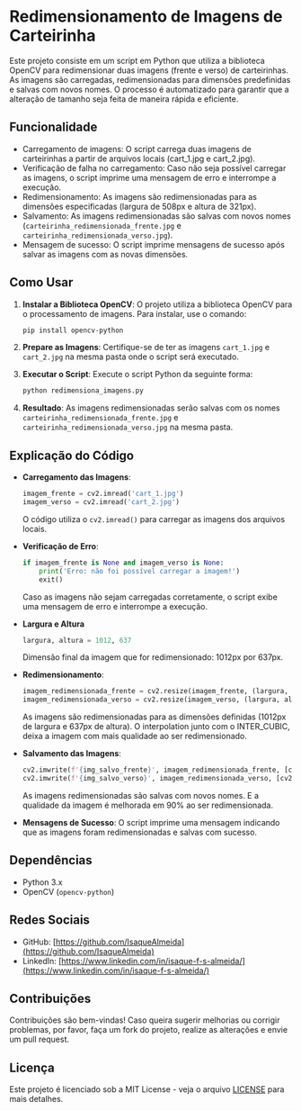 # Redimensionamento de Imagens de Carteirinha

Este projeto consiste em um script em Python que utiliza a biblioteca OpenCV para redimensionar duas imagens (frente e verso) de carteirinhas. As imagens são carregadas, redimensionadas para dimensões predefinidas e salvas com novos nomes. O processo é automatizado para garantir que a alteração de tamanho seja feita de maneira rápida e eficiente.

## Funcionalidade

- Carregamento de imagens: O script carrega duas imagens de carteirinhas a partir de arquivos locais (cart_1.jpg e cart_2.jpg).
- Verificação de falha no carregamento: Caso não seja possível carregar as imagens, o script imprime uma mensagem de erro e interrompe a execução.
- Redimensionamento: As imagens são redimensionadas para as dimensões especificadas (largura de 508px e altura de 321px).
- Salvamento: As imagens redimensionadas são salvas com novos nomes (`carteirinha_redimensionada_frente.jpg` e `carteirinha_redimensionada_verso.jpg`).
- Mensagem de sucesso: O script imprime mensagens de sucesso após salvar as imagens com as novas dimensões.

## Como Usar

1. **Instalar a Biblioteca OpenCV**: O projeto utiliza a biblioteca OpenCV para o processamento de imagens. Para instalar, use o comando:
    ```bash
    pip install opencv-python
    ```

2. **Prepare as Imagens**: Certifique-se de ter as imagens `cart_1.jpg` e `cart_2.jpg` na mesma pasta onde o script será executado.

3. **Executar o Script**: Execute o script Python da seguinte forma:
    ```bash
    python redimensiona_imagens.py
    ```

4. **Resultado**: As imagens redimensionadas serão salvas com os nomes `carteirinha_redimensionada_frente.jpg` e `carteirinha_redimensionada_verso.jpg` na mesma pasta.

## Explicação do Código

- **Carregamento das Imagens**:
    ```python
    imagem_frente = cv2.imread('cart_1.jpg')
    imagem_verso = cv2.imread('cart_2.jpg')
    ```
    O código utiliza o `cv2.imread()` para carregar as imagens dos arquivos locais.

- **Verificação de Erro**:
    ```python
    if imagem_frente is None and imagem_verso is None:
        print('Erro: não foi possível carregar a imagem!')
        exit()
    ```
    Caso as imagens não sejam carregadas corretamente, o script exibe uma mensagem de erro e interrompe a execução.

- **Largura e Altura**
    ```python
    largura, altura = 1012, 637
    ```
    Dimensão final da imagem que for redimensionado: 1012px por 637px.

- **Redimensionamento**:
    ```python
    imagem_redimensionada_frente = cv2.resize(imagem_frente, (largura, altura), interpolation=cv2.INTER_CUBIC)
    imagem_redimensionada_verso = cv2.resize(imagem_verso, (largura, altura), interpolation=cv2.INTER_CUBIC)
    ```
    As imagens são redimensionadas para as dimensões definidas (1012px de largura e 637px de altura).
    O interpolation junto com o INTER_CUBIC, deixa a imagem com mais qualidade ao ser redimensionado.

- **Salvamento das Imagens**:
    ```python
    cv2.imwrite(f'{img_salvo_frente}', imagem_redimensionada_frente, [cv2.IMWRITE_JPEG_QUALITY, 90])
    cv2.imwrite(f'{img_salvo_verso}', imagem_redimensionada_verso, [cv2.IMWRITE_JPEG_QUALITY, 90])
    ```
    As imagens redimensionadas são salvas com novos nomes. E a qualidade da imagem é melhorada em 90% ao ser redimensionada.

- **Mensagens de Sucesso**:
    O script imprime uma mensagem indicando que as imagens foram redimensionadas e salvas com sucesso.

## Dependências

- Python 3.x
- OpenCV (`opencv-python`)

## Redes Sociais

- GitHub: [https://github.com/IsaqueAlmeida](https://github.com/IsaqueAlmeida)
- LinkedIn: [https://www.linkedin.com/in/isaque-f-s-almeida/](https://www.linkedin.com/in/isaque-f-s-almeida/)

## Contribuições

Contribuições são bem-vindas! Caso queira sugerir melhorias ou corrigir problemas, por favor, faça um fork do projeto, realize as alterações e envie um pull request.

## Licença

Este projeto é licenciado sob a MIT License - veja o arquivo [LICENSE](LICENSE) para mais detalhes.
